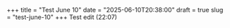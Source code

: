 +++
title = "Test June 10"
date = "2025-06-10T20:38:00"
draft = true
slug = "test-june-10"
+++
Test edit (22:07)
